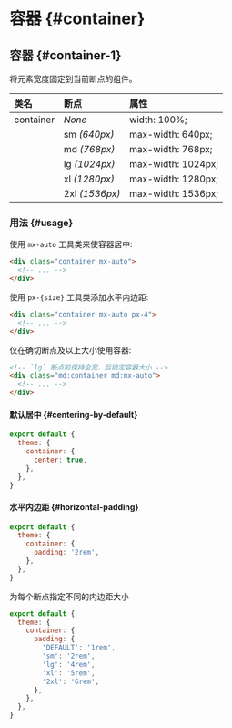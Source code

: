 # 容器 {#container}

## 容器 {#container-1}

将元素宽度固定到当前断点的组件。

| 类名      | 断点           | 属性               |
| :-------- | :------------- | :----------------- |
| container | *None*         | width: 100%;       |
|           | sm *(640px)*   | max-width: 640px;  |
|           | md *(768px)*   | max-width: 768px;  |
|           | lg *(1024px)*  | max-width: 1024px; |
|           | xl *(1280px)*  | max-width: 1280px; |
|           | 2xl *(1536px)* | max-width: 1536px; |

### 用法 {#usage}

使用 `mx-auto` 工具类来使容器居中:

```html
<div class="container mx-auto">
  <!-- ... -->
</div>
```

使用 `px-{size}` 工具类添加水平内边距:

```html
<div class="container mx-auto px-4">
  <!-- ... -->
</div>
```

仅在确切断点及以上大小使用容器:

```html
<!-- `lg` 断点前保持全宽，后锁定容器大小 -->
<div class="md:container md:mx-auto">
  <!-- ... -->
</div>
```

<Customizing>

#### 默认居中 {#centering-by-default}

```js windi.config.js
export default {
  theme: {
    container: {
      center: true,
    },
  },
}
```

#### 水平内边距 {#horizontal-padding}

```js windi.config.js
export default {
  theme: {
    container: {
      padding: '2rem',
    },
  },
}
```

为每个断点指定不同的内边距大小

```js windi.config.js
export default {
  theme: {
    container: {
      padding: {
        'DEFAULT': '1rem',
        'sm': '2rem',
        'lg': '4rem',
        'xl': '5rem',
        '2xl': '6rem',
      },
    },
  },
}
```

</Customizing>
